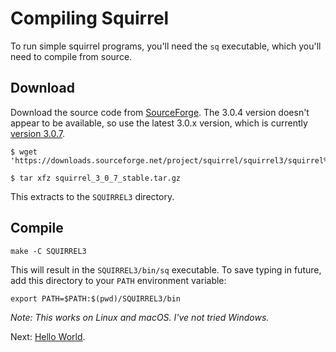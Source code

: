 # Compiling Squirrel

To run simple squirrel programs, you'll need the `sq` executable, which you'll need to compile from source.

## Download

Download the source code from [SourceForge](https://sourceforge.net/projects/squirrel/). The 3.0.4 version doesn't appear to be available, so use the latest 3.0.x version, which is currently [version 3.0.7](https://downloads.sourceforge.net/project/squirrel/squirrel3/squirrel%203.0.7%20stable/squirrel_3_0_7_stable.tar.gz).

```
$ wget 'https://downloads.sourceforge.net/project/squirrel/squirrel3/squirrel%203.0.7%20stable/squirrel_3_0_7_stable.tar.gz'

$ tar xfz squirrel_3_0_7_stable.tar.gz
```

This extracts to the `SQUIRREL3` directory.

## Compile

```
make -C SQUIRREL3
```

This will result in the `SQUIRREL3/bin/sq` executable. To save typing in future, add this directory to your `PATH` environment variable:

```
export PATH=$PATH:$(pwd)/SQUIRREL3/bin
```

*Note: This works on Linux and macOS. I've not tried Windows.*

Next: [Hello World](hello-world.md).